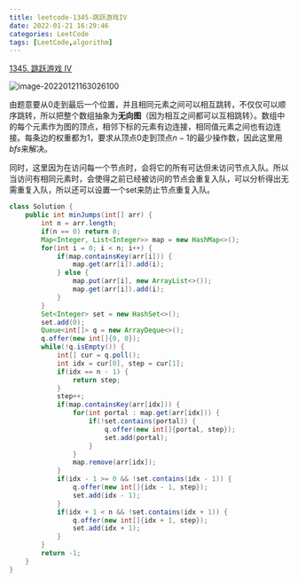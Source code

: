 ```yaml
---
title: leetcode-1345-跳跃游戏IV
date: 2022-01-21 16:29:46
categories: LeetCode
tags: [LeetCode,algorithm]
---
```


[1345. 跳跃游戏 IV](https://leetcode-cn.com/problems/jump-game-iv/)

![image-20220121163026100](https://gitee.com/cao_ziqiang/img/raw/master/20220121163026.png)

由题意要从0走到最后一个位置，并且相同元素之间可以相互跳转，不仅仅可以顺序跳转，所以把整个数组抽象为**无向图**（因为相互之间都可以互相跳转）。数组中的每个元素作为图的顶点，相邻下标的元素有边连接，相同值元素之间也有边连接。每条边的权重都为1，要求从顶点0走到顶点$n-1$的最少操作数，因此这里用$bfs$来解决。

同时，这里因为在访问每一个节点时，会将它的所有可达但未访问节点入队。所以当访问有相同元素时，会使得之前已经被访问的节点会重复入队，可以分析得出无需重复入队，所以还可以设置一个set来防止节点重复入队。

```java
class Solution {
    public int minJumps(int[] arr) {
        int n = arr.length;
        if(n == 0) return 0;
        Map<Integer, List<Integer>> map = new HashMap<>();
        for(int i = 0; i < n; i++) {
            if(map.containsKey(arr[i])) {
                map.get(arr[i]).add(i);
            } else {
                map.put(arr[i], new ArrayList<>());
                map.get(arr[i]).add(i);
            }
        }
        Set<Integer> set = new HashSet<>();
        set.add(0);
        Queue<int[]> q = new ArrayDeque<>();
        q.offer(new int[]{0, 0});
        while(!q.isEmpty()) {
            int[] cur = q.poll();
            int idx = cur[0], step = cur[1];
            if(idx == n - 1) {
                return step;
            }
            step++;
            if(map.containsKey(arr[idx])) {
                for(int portal : map.get(arr[idx])) {
                    if(!set.contains(portal)) {
                        q.offer(new int[]{portal, step});
                        set.add(portal);
                    }
                }
                map.remove(arr[idx]);
            }
            if(idx - 1 >= 0 && !set.contains(idx - 1)) {
                q.offer(new int[]{idx - 1, step});
                set.add(idx - 1);
            }
            if(idx + 1 < n && !set.contains(idx + 1)) {
                q.offer(new int[]{idx + 1, step});
                set.add(idx + 1);
            }
        }
        return -1;
    }
}
```


